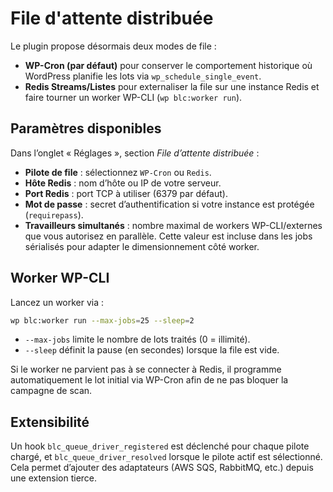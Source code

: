 # File d'attente distribuée

Le plugin propose désormais deux modes de file :

- **WP-Cron (par défaut)** pour conserver le comportement historique où WordPress planifie les lots via `wp_schedule_single_event`.
- **Redis Streams/Listes** pour externaliser la file sur une instance Redis et faire tourner un worker WP-CLI (`wp blc:worker run`).

## Paramètres disponibles

Dans l’onglet « Réglages », section *File d’attente distribuée* :

- **Pilote de file** : sélectionnez `WP-Cron` ou `Redis`.
- **Hôte Redis** : nom d’hôte ou IP de votre serveur.
- **Port Redis** : port TCP à utiliser (6379 par défaut).
- **Mot de passe** : secret d’authentification si votre instance est protégée (`requirepass`).
- **Travailleurs simultanés** : nombre maximal de workers WP-CLI/externes que vous autorisez en parallèle. Cette valeur est incluse dans les jobs sérialisés pour adapter le dimensionnement côté worker.

## Worker WP-CLI

Lancez un worker via :

```bash
wp blc:worker run --max-jobs=25 --sleep=2
```

- `--max-jobs` limite le nombre de lots traités (0 = illimité).
- `--sleep` définit la pause (en secondes) lorsque la file est vide.

Si le worker ne parvient pas à se connecter à Redis, il programme automatiquement le lot initial via WP-Cron afin de ne pas bloquer la campagne de scan.

## Extensibilité

Un hook `blc_queue_driver_registered` est déclenché pour chaque pilote chargé, et `blc_queue_driver_resolved` lorsque le pilote actif est sélectionné. Cela permet d’ajouter des adaptateurs (AWS SQS, RabbitMQ, etc.) depuis une extension tierce.
